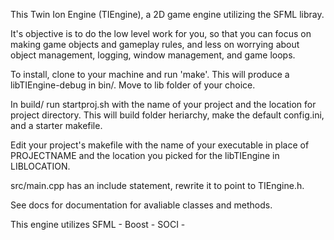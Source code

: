 This Twin Ion Engine (TIEngine), a 2D game engine utilizing the SFML libray.

It's objective is to do the low level work for you, so that you can focus on
making game objects and gameplay rules, and less on worrying about object
management, logging, window management, and game loops.

To install, clone to your machine and run 'make'. This will produce a
libTIEngine-debug in bin/. Move to lib folder of your choice.

In build/ run startproj.sh with the name of your project and the location for
project directory. This will build folder heriarchy, make the default
config.ini, and a starter makefile.

Edit your project's makefile with the name of your executable in place of PROJECTNAME and
the location you picked for the libTIEngine in LIBLOCATION.

src/main.cpp has an include statement, rewrite it to point to TIEngine.h.

See docs for documentation for avaliable classes and methods.

This engine utilizes
	SFML -
	Boost - 
	SOCI -
